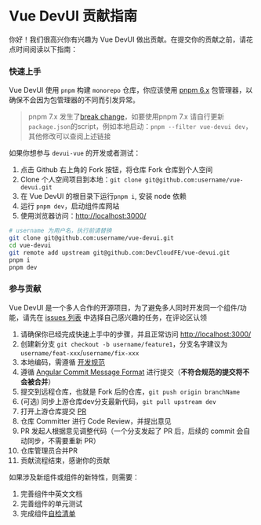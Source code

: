 # Vue DevUI 贡献指南

你好！我们很高兴你有兴趣为 Vue DevUI 做出贡献。在提交你的贡献之前，请花点时间阅读以下指南：

### 快速上手

Vue DevUI 使用 `pnpm` 构建 `monorepo` 仓库，你应该使用 [pnpm 6.x](https://www.pnpm.cn/) 包管理器，以确保不会因为包管理器的不同而引发异常。
> pnpm 7.x 发生了[break change](https://github.com/pnpm/pnpm/releases/tag/v7.0.0)，如要使用pnpm 7.x 请自行更新`package.json`的script，例如本地启动：`pnpm --filter vue-devui dev`，其他修改可以查阅上述链接

如果你想参与 `devui-vue` 的开发或者测试：

1. 点击 Github 右上角的 Fork 按钮，将仓库 Fork 仓库到个人空间
2. Clone 个人空间项目到本地：`git clone git@github.com:username/vue-devui.git`
3. 在 Vue DevUI 的根目录下运行`pnpm i`, 安装 node 依赖
4. 运行 `pnpm dev`，启动组件库网站
5. 使用浏览器访问：[http://localhost:3000/](http://localhost:3000/)

```bash
# username 为用户名，执行前请替换
git clone git@github.com:username/vue-devui.git
cd vue-devui
git remote add upstream git@github.com:DevCloudFE/vue-devui.git
pnpm i
pnpm dev
```

### 参与贡献

Vue DevUI 是一个多人合作的开源项目，为了避免多人同时开发同一个组件/功能，请先在 [issues 列表](https://github.com/DevCloudFE/vue-devui/issues) 中选择自己感兴趣的任务，在评论区认领

1. 请确保你已经完成快速上手中的步骤，并且正常访问 [http://localhost:3000/](http://localhost:3000/)
2. 创建新分支 `git checkout -b username/feature1`，分支名字建议为`username/feat-xxx`/`username/fix-xxx`
3. 本地编码，需遵循 [开发规范](/contributing/development-specification/)
4. 遵循 [Angular Commit Message Format](https://github.com/angular/angular/blob/master/CONTRIBUTING.md#commit) 进行提交（**不符合规范的提交将不会被合并**）
5. 提交到远程仓库，也就是 Fork 后的仓库，`git push origin branchName`
6. (可选) 同步上游仓库dev分支最新代码，`git pull upstream dev`
7. 打开上游仓库提交 [PR](https://github.com/DevCloudFE/vue-devui/pulls)
8.  仓库 Committer 进行 Code Review，并提出意见
9.  PR 发起人根据意见调整代码（一个分支发起了 PR 后，后续的 commit 会自动同步，不需要重新 PR）
10.  仓库管理员合并PR
11.  贡献流程结束，感谢你的贡献

如果涉及新组件或组件的新特性，则需要：

1. 完善组件中英文文档
2. 完善组件的单元测试
3. 完成组件[自检清单](https://github.com/DevCloudFE/vue-devui/wiki/%E7%BB%84%E4%BB%B6%E8%87%AA%E6%A3%80%E6%B8%85%E5%8D%95)
